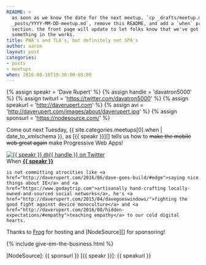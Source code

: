 ```yaml
---
README: >
  as soon as we know the date for the next meetup, `cp _drafts/meetup.md
  _posts/YYYY-MM-DD-meetup.md`, remove this README, and add a `when` property to this
  section. the front page will update to let folks know that we've got
  something in the works.
title: PWA's and TLA's, but definitely not SPA's
author: aaron
layout: post
categories:
- posts
- meetups
when: 2016-08-16T19:30:00-05:00
---
```


{% assign speakr = 'Dave Rupert' %}
{% assign handle = 'davatron5000' %}
{% assign twiturl = 'https://twitter.com/davatron5000' %}
{% assign speakurl = 'http://daverupert.com' %}
{% assign avi = 'http://daverupert.com/images/about/daverupert.jpg' %}
{% assign sponsurl = 'https://nodesource.com/' %}

<!--
.wowowow {
  display: inline-block;
  animation: wow 2s infinite;
}

@keyframes wow {
  0%   {transform: scale(1.0,1.0);}
  30%  {transform: scale(1.1,1.1);}
  60%  {transform: scale(1.2,1.2);}
  80%  {transform: scale(1.2,1.0);}
  100% {transform: scale(0.9,1.0);}
}
-->

<style>.wowowow {
  display: inline-block;
  -webkit-animation: wow 2s infinite;
          animation: wow 2s infinite;
}

@-webkit-keyframes wow {
  0%   {-webkit-transform: scale(1.0,1.0);transform: scale(1.0,1.0);}
  30%  {-webkit-transform: scale(1.1,1.1);transform: scale(1.1,1.1);}
  60%  {-webkit-transform: scale(1.2,1.2);transform: scale(1.2,1.2);}
  80%  {-webkit-transform: scale(1.2,1.0);transform: scale(1.2,1.0);}
  100% {-webkit-transform: scale(0.9,1.0);transform: scale(0.9,1.0);}
}

@keyframes wow {
  0%   {-webkit-transform: scale(1.0,1.0);transform: scale(1.0,1.0);}
  30%  {-webkit-transform: scale(1.1,1.1);transform: scale(1.1,1.1);}
  60%  {-webkit-transform: scale(1.2,1.2);transform: scale(1.2,1.2);}
  80%  {-webkit-transform: scale(1.2,1.0);transform: scale(1.2,1.0);}
  100% {-webkit-transform: scale(0.9,1.0);transform: scale(0.9,1.0);}
}</style>

Come out next Tuesday, <x-date>{{ site.categories.meetups[0].when | date_to_xmlschema }}</x-date>, as [{{ speakr }}][] tells us how to <strike>make the mobile web great again</strike> make <span class="wowowow">Progressive Web Apps!</span>

<div class="media-object speaker-bio">
  <a href="{{ twiturl }}">
    <img alt="{{ speakr }} @{{ handle }} on Twitter" src="{{ avi }}" />
  </a>
  <div>
    When <a href="{{ twiturl }}"><strong>{{ speakr }}</strong></a>

    is not committing atrocities like <a href="http://daverupert.com/2016/06/dave-goes-build/#edge">saying nice things about IE</a> and <a href="https://www.godaytrip.com">artisanally hand-crafting locally-owned-and-sourced social networks</a>, he's <a href="http://daverupert.com/2015/04/davegoeswindows/">fighting the good fight against device monoculture</a> and <a href="http://daverupert.com/2016/08/hidden-expectations/#empathy">teaching empathy</a> to our cold digital hearts.
  </div>
</div>

Thanks to [Frog][] for hosting and [NodeSource][] for sponsoring!

{% include give-em-the-business.html %}

[Frog]: https://www.frogdesign.com/contact/austin.html
[NodeSource]: {{ sponsurl }}
[{{ speakr }}]: {{ speakurl }}
